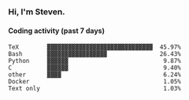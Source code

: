 ### Hi, I'm Steven.

#### Coding activity (past 7 days)
```
TeX        ▓▓▓▓▓▓▓▓▓▓▓▓▓▓▓▓▓▓▓▓▓▓▓▓▓▓▓▓▓▓  45.97%
Bash       ▓▓▓▓▓▓▓▓▓▓▓▓▓▓▓▓▓               26.43%
Python     ▓▓▓▓▓▓                           9.87%
C          ▓▓▓▓▓▓                           9.40%
other      ▓▓▓▓                             6.24%
Docker                                      1.05%
Text only                                   1.03%
```
